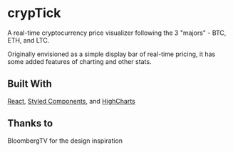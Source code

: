 # crypTick

A real-time cryptocurrency price visualizer following the 3 "majors" - BTC, ETH, and LTC.

Originally envisioned as a simple display bar of real-time pricing, it has some added features of charting and other stats.

## Built With

[React](https://reactjs.org/), [Styled Components](https://www.styled-components.com/), and [HighCharts](https://www.highcharts.com/)

## Thanks to
BloombergTV for the design inspiration